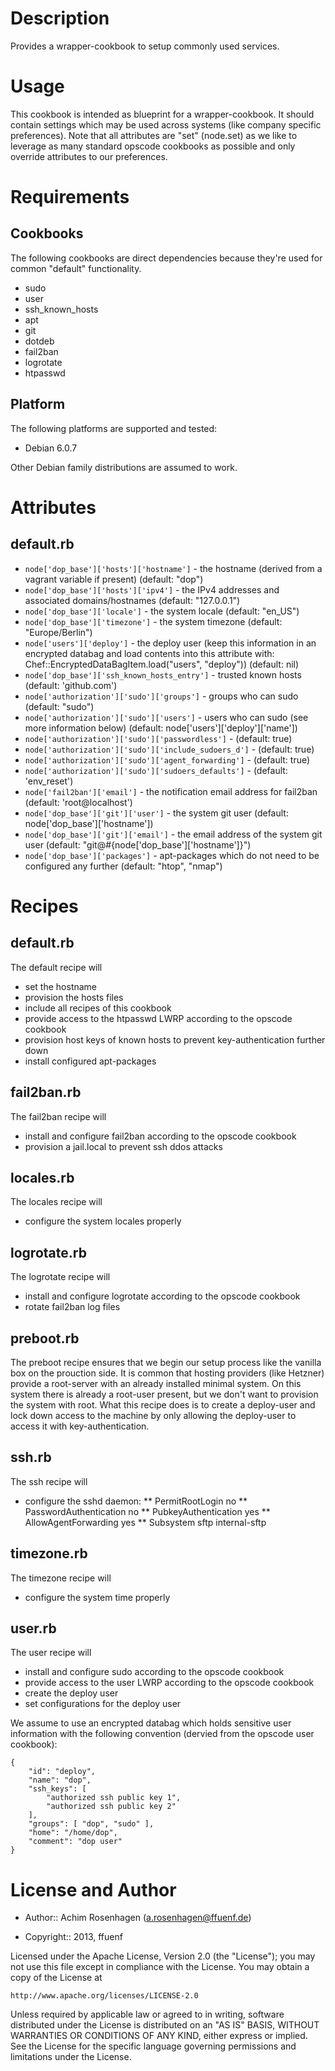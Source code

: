 Description
===========

Provides a wrapper-cookbook to setup commonly used services.

Usage
=====

This cookbook is intended as blueprint for a wrapper-cookbook. It should contain settings which may be used across systems (like company specific preferences).
Note that all attributes are "set" (node.set) as we like to leverage as many standard opscode cookbooks as possible and only override attributes to our preferences.

Requirements
============

Cookbooks
---------

The following cookbooks are direct dependencies because they're used for common "default" functionality.

* sudo
* user
* ssh_known_hosts
* apt
* git
* dotdeb
* fail2ban
* logrotate
* htpasswd

Platform
--------

The following platforms are supported and tested:

* Debian 6.0.7

Other Debian family distributions are assumed to work.

Attributes
==========

## default.rb
* `node['dop_base']['hosts']['hostname']` - the hostname (derived from a vagrant variable if present) (default: "dop")
* `node['dop_base']['hosts']['ipv4']` - the IPv4 addresses and associated domains/hostnames (default: "127.0.0.1")
* `node['dop_base']['locale']` - the system locale (default: "en_US")
* `node['dop_base']['timezone']` - the system timezone (default: "Europe/Berlin")
* `node['users']['deploy']` - the deploy user (keep this information in an encrypted databag and load contents into this attribute with: Chef::EncryptedDataBagItem.load("users", "deploy")) (default: nil)
* `node['dop_base']['ssh_known_hosts_entry']` - trusted known hosts (default: 'github.com')
* `node['authorization']['sudo']['groups']` - groups who can sudo (default: "sudo")
* `node['authorization']['sudo']['users']` - users who can sudo (see more information below) (default: node['users']['deploy']['name'])
* `node['authorization']['sudo']['passwordless']` - (default: true)
* `node['authorization']['sudo']['include_sudoers_d']` - (default: true)
* `node['authorization']['sudo']['agent_forwarding']` - (default: true)
* `node['authorization']['sudo']['sudoers_defaults']` - (default: 'env_reset')
* `node['fail2ban']['email']` - the notification email address for fail2ban (default: 'root@localhost')
* `node['dop_base']['git']['user']` - the system git user (default: node['dop_base']['hostname'])
* `node['dop_base']['git']['email']` - the email address of the system git user (default: "git@#{node['dop_base']['hostname']}")
* `node['dop_base']['packages']` - apt-packages which do not need to be configured any further (default: "htop", "nmap")

Recipes
=======

## default.rb
The default recipe will
* set the hostname
* provision the hosts files
* include all recipes of this cookbook
* provide access to the htpasswd LWRP according to the opscode cookbook
* provision host keys of known hosts to prevent key-authentication further down
* install configured apt-packages

## fail2ban.rb
The fail2ban recipe will
* install and configure fail2ban according to the opscode cookbook
* provision a jail.local to prevent ssh ddos attacks

## locales.rb
The locales recipe will
* configure the system locales properly

## logrotate.rb
The logrotate recipe will
* install and configure logrotate according to the opscode cookbook
* rotate fail2ban log files

## preboot.rb
The preboot recipe ensures that we begin our setup process like the vanilla box on the prouction side.
It is common that hosting providers (like Hetzner) provide a root-server with an already installed minimal system.
On this system there is already a root-user present, but we don't want to provision the system with root.
What this recipe does is to create a deploy-user and lock down access to the machine by only allowing the deploy-user
to access it with key-authentication.

## ssh.rb
The ssh recipe will
* configure the sshd daemon:
** PermitRootLogin no
** PasswordAuthentication no
** PubkeyAuthentication yes
** AllowAgentForwarding yes
** Subsystem sftp internal-sftp

## timezone.rb
The timezone recipe will
* configure the system time properly

## user.rb
The user recipe will
* install and configure sudo according to the opscode cookbook
* provide access to the user LWRP according to the opscode cookbook
* create the deploy user
* set configurations for the deploy user

We assume to use an encrypted databag which holds sensitive user information with the following convention (dervied from the opscode user cookbook):
```
{
	"id": "deploy", 
	"name": "dop",
	"ssh_keys": [
		"authorized ssh public key 1",
		"authorized ssh public key 2"
	],
	"groups": [ "dop", "sudo" ],
	"home": "/home/dop",
	"comment": "dop user"
}
```

License and Author
==================

- Author:: Achim Rosenhagen (<a.rosenhagen@ffuenf.de>)

- Copyright:: 2013, ffuenf

Licensed under the Apache License, Version 2.0 (the "License");
you may not use this file except in compliance with the License.
You may obtain a copy of the License at

    http://www.apache.org/licenses/LICENSE-2.0

Unless required by applicable law or agreed to in writing, software
distributed under the License is distributed on an "AS IS" BASIS,
WITHOUT WARRANTIES OR CONDITIONS OF ANY KIND, either express or implied.
See the License for the specific language governing permissions and
limitations under the License.

